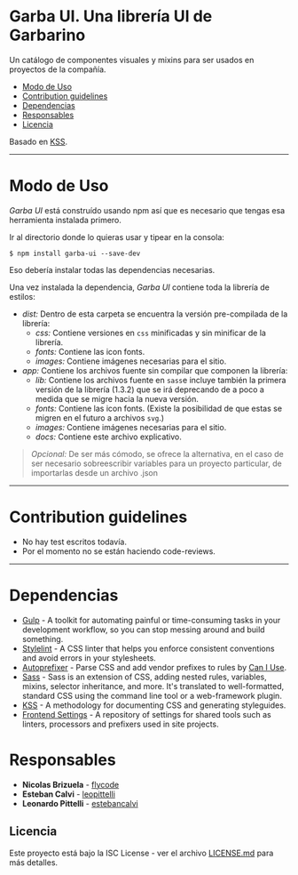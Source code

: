 # Garba UI. Una librería UI de Garbarino

Un catálogo de componentes visuales y mixins para ser usados en proyectos de la compañía.
* [Modo de Uso](#modo-de-uso)
* [Contribution guidelines](#contribution-guidelines)
* [Dependencias](#dependencias)
* [Responsables](#responsables)
* [Licencia](#licencia)

Basado en [KSS](https://github.com/kss-node/kss-node).

----
# Modo de Uso
*Garba UI* está construído usando npm así que es necesario que tengas esa herramienta instalada primero.

Ir al directorio donde lo quieras usar y tipear en la consola:
```
$ npm install garba-ui --save-dev
```
Eso debería instalar todas las dependencias necesarias.

Una vez instalada la dependencia, *Garba UI* contiene toda la librería de estilos:
* *dist:* Dentro de esta carpeta se encuentra la versión pre-compilada de la librería:
  * *css:* Contiene versiones en `css` minificadas y sin minificar de la librería.
  * *fonts:* Contiene las icon fonts.
  * *images:* Contiene imágenes necesarias para el sitio.
* *app:* Contiene los archivos fuente sin compilar que componen la librería:
  * *lib:* Contiene los archivos fuente en `sass`e incluye también la primera versión de la librería (1.3.2) que se irá deprecando de a poco a medida que se migre hacia la nueva versión.
  * *fonts:* Contiene las icon fonts. (Existe la posibilidad de que estas se migren en el futuro a archivos `svg`.)
  * *images:* Contiene imágenes necesarias para el sitio.
  * *docs:* Contiene este archivo explicativo.

> *Opcional:* De ser más cómodo, se ofrece la alternativa, en el caso de ser necesario sobreescribir variables para un proyecto particular, de importarlas desde un archivo .json

----
# Contribution guidelines
* No hay test escritos todavía.
* Por el momento no se están haciendo code-reviews.

----
# Dependencias
* [Gulp](http://gulpjs.com/) - A toolkit for automating painful or time-consuming tasks in your development workflow, so you can stop messing around and build something.
* [Stylelint](https://stylelint.io/) - A CSS linter that helps you enforce consistent conventions and avoid errors in your stylesheets.
* [Autoprefixer](https://github.com/postcss/autoprefixer) - Parse CSS and add vendor prefixes to rules by [Can I Use](http://caniuse.com/).
* [Sass](http://sass-lang.com/) - Sass is an extension of CSS, adding nested rules, variables, mixins, selector inheritance, and more. It's translated to well-formatted, standard CSS using the command line tool or a web-framework plugin.
* [KSS](http://warpspire.com/kss/) - A methodology for documenting CSS and generating styleguides.
* [Frontend Settings](https://github.com/garbarino-com/frontend-settings) - A repository of settings for shared tools such as linters, processors and prefixers used in site projects.

# Responsables
* **Nicolas Brizuela** - [flycode](https://github.com/flycode)
* **Esteban Calvi** - [leopittelli](https://github.com/estebancalvi)
* **Leonardo Pittelli** - [estebancalvi](https://github.com/leopittelli)

## Licencia ##
Este proyecto está bajo la ISC License - ver el archivo [LICENSE.md](LICENSE.md) para más detalles.
